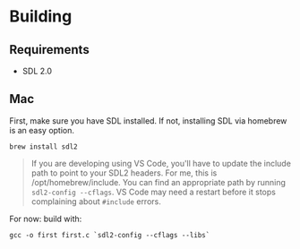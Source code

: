 # Building

## Requirements
* SDL 2.0

## Mac
First, make sure you have SDL installed. If not, installing SDL via homebrew is an easy option.
```
brew install sdl2
```
> If you are developing using VS Code, you'll have to update the include path to point to your SDL2 headers.
For me, this is /opt/homebrew/include. You can find an appropriate path by running `sdl2-config --cflags`. VS Code may need a restart before it stops complaining about `#include` errors.

For now: build with:
```
gcc -o first first.c `sdl2-config --cflags --libs`
```